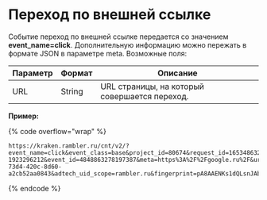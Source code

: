 # Переход по внешней ссылке

Событие переход по внешней ссылке передается со значением **event\_name=click**. Дополнительную информацию можно пережать в формате JSON в параметре meta. Возможные поля:

| Параметр | Формат | Описание                                      |
| -------- | ------ | --------------------------------------------- |
| URL      | String | URL страницы, на который совершается переход. |



**Пример:**

{% code overflow="wrap" %}
```
https://kraken.rambler.ru/cnt/v2/?event_name=click&event_class=base&project_id=80674&request_id=1653486325.197-1923296212&event_id=4848863278197387&meta=https%3A%2F%2Fgoogle.ru%2F&url=http%3A%2F%2Frambler.ru%3A4000%2F&session_id=237994821_1653484835442&session_number=40&session_event_number=39&top100_id=t1.7436868.1783481600.1643968662923&adtech_uid=17b92f10-73d4-420c-8d60-a2cb52aa0843&adtech_uid_scope=rambler.ru&fingerprint=pA8AAENKs1dQLsnJAbxfJwA%3D&fingerprint_ip=pA8AAENKs1eK%2FEUzAaosKwA%3D&version=2.2.3&counter_type=web
```
{% endcode %}

